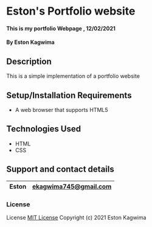 # Eston's Portfolio website

#### This is my portfolio Webpage , 12/02/2021

#### By **Eston Kagwima**

## Description

This is a simple implementation of a portfolio website

## Setup/Installation Requirements

- A web browser that supports HTML5

## Technologies Used

- HTML
- CSS

## Support and contact details

| Eston | ekagwima745@gmail.com |
| ----- | --------------------- |

### License

License
[MIT License](https://choosealicense.com/licenses/mit/)
Copyright (c) 2021 Eston Kagwima
